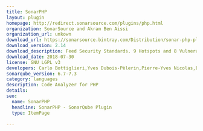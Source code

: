 ```yaml
---
title: SonarPHP
layout: plugin
homepage: http://redirect.sonarsource.com/plugins/php.html
organization: SonarSource and Akram Ben Aissi
organization_url: unkown
download_url: https://sonarsource.bintray.com/Distribution/sonar-php-plugin/sonar-php-plugin-2.14.0.3569.jar
download_version: 2.14
download_description: Feed Security Standards. 9 Hotspots and 8 Vulnerabilities rules. 8 fixed FPs. Better support of coverage reports.
download_date: 2018-07-30
license: GNU LGPL v3
developers: Carlo Bottiglieri,Yves Dubois-Pèlerin,Pierre-Yves Nicolas,Elena Vilchik
sonarqube_version: 6.7-7.3
category: languages
description: Code Analyzer for PHP
details: 
seo: 
  name: SonarPHP
  headline: SonarPHP - SonarQube Plugin
  type: ItemPage

---
```

